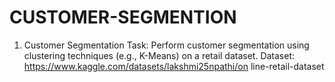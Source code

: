 # CUSTOMER-SEGMENTION
 1. Customer Segmentation
 Task: Perform customer segmentation using
 clustering techniques (e.g., K-Means) on a retail
 dataset. 
Dataset:
 https://www.kaggle.com/datasets/lakshmi25npathi/on
 line-retail-dataset 
